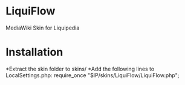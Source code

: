 LiquiFlow
=========

MediaWiki Skin for Liquipedia

Installation
============
*Extract the skin folder to skins/
*Add the following lines to LocalSettings.php:
    require_once "$IP/skins/LiquiFlow/LiquiFlow.php";